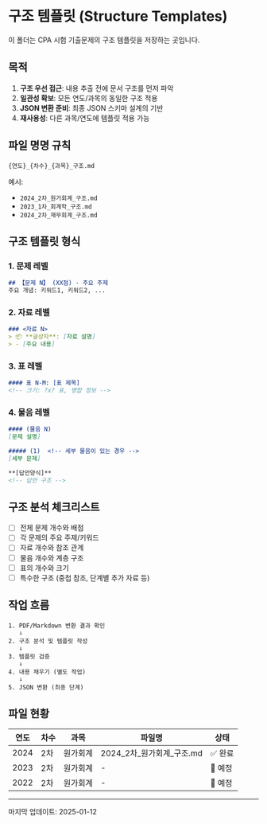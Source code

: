 <!--
Generated by: 수동 작성 (v1.0)
Description: 구조 템플릿
Generated at: 2025-07-12 13:09:00
-->

# 구조 템플릿 (Structure Templates)

이 폴더는 CPA 시험 기출문제의 구조 템플릿을 저장하는 곳입니다.

## 목적

1. **구조 우선 접근**: 내용 추출 전에 문서 구조를 먼저 파악
2. **일관성 확보**: 모든 연도/과목의 동일한 구조 적용
3. **JSON 변환 준비**: 최종 JSON 스키마 설계의 기반
4. **재사용성**: 다른 과목/연도에 템플릿 적용 가능

## 파일 명명 규칙

```
{연도}_{차수}_{과목}_구조.md
```

예시:
- `2024_2차_원가회계_구조.md`
- `2023_1차_회계학_구조.md`
- `2024_2차_재무회계_구조.md`

## 구조 템플릿 형식

### 1. 문제 레벨
```markdown
## 【문제 N】 (XX점) - 주요 주제
주요 개념: 키워드1, 키워드2, ...
```

### 2. 자료 레벨
```markdown
### <자료 N>
> 📦 **글상자**: [자료 설명]
> - [주요 내용]
```

### 3. 표 레벨
```markdown
#### 표 N-M: [표 제목]
<!-- 크기: ?x? 표, 병합 정보 -->
```

### 4. 물음 레벨
```markdown
#### (물음 N)
[문제 설명]

##### (1)  <!-- 세부 물음이 있는 경우 -->
[세부 문제]

**[답안양식]**
<!-- 답안 구조 -->
```

## 구조 분석 체크리스트

- [ ] 전체 문제 개수와 배점
- [ ] 각 문제의 주요 주제/키워드
- [ ] 자료 개수와 참조 관계
- [ ] 물음 개수와 계층 구조
- [ ] 표의 개수와 크기
- [ ] 특수한 구조 (중첩 참조, 단계별 추가 자료 등)

## 작업 흐름

```
1. PDF/Markdown 변환 결과 확인
   ↓
2. 구조 분석 및 템플릿 작성
   ↓
3. 템플릿 검증
   ↓
4. 내용 채우기 (별도 작업)
   ↓
5. JSON 변환 (최종 단계)
```

## 파일 현황

| 연도 | 차수 | 과목 | 파일명 | 상태 |
|------|------|------|---------|------|
| 2024 | 2차 | 원가회계 | 2024_2차_원가회계_구조.md | ✅ 완료 |
| 2023 | 2차 | 원가회계 | - | 📝 예정 |
| 2022 | 2차 | 원가회계 | - | 📝 예정 |

---

마지막 업데이트: 2025-01-12